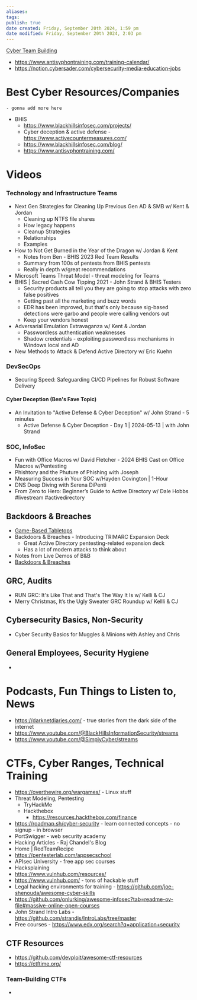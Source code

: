 ```yaml
---
aliases: 
tags: 
publish: true
date created: Friday, September 20th 2024, 1:59 pm
date modified: Friday, September 20th 2024, 2:03 pm
---
```



[Cyber Team Building](../Cyber%20Team%20Building/Cyber%20Team%20Building.md)

- https://www.antisyphontraining.com/training-calendar/ 
- https://notion.cybersader.com/cybersecurity-media-education-jobs 

# Best Cyber Resources/Companies

    - gonna add more here

- BHIS
    - https://www.blackhillsinfosec.com/projects/
    - Cyber deception & active defense - https://www.activecountermeasures.com/
    - https://www.blackhillsinfosec.com/blog/
    - https://www.antisyphontraining.com/

# Videos

### Technology and Infrastructure Teams

- Next Gen Strategies for Cleaning Up Previous Gen AD & SMB w/ Kent & Jordan
    - Cleaning up NTFS file shares
    - How legacy happens
    - Cleanup Strategies
    - Relationships
    - Examples
- How to Not Get Burned in the Year of the Dragon w/ Jordan & Kent
    - Notes from Ben - BHIS 2023 Red Team Results
    - Summary from 100s of pentests from BHIS pentests
    - Really in depth w/great recommendations
- Microsoft Teams Threat Model - threat modeling for Teams
- BHIS | Sacred Cash Cow Tipping 2021 - John Strand & BHIS Testers
    - Security products all tell you they are going to stop attacks with zero false positives
    - Getting past all the marketing and buzz words
    - EDR has been improved, but that's only because sig-based detections were garbo and people were calling vendors out
    - Keep your vendors honest
- Adversarial Emulation Extravaganza w/ Kent & Jordan
    - Passwordless authentication weaknesses
    - Shadow credentials - exploiting passwordless mechanisms in Windows local and AD
- New Methods to Attack & Defend Active Directory w/ Eric Kuehn

### DevSecOps

- Securing Speed: Safeguarding CI/CD Pipelines for Robust Software Delivery

#### Cyber Deception (Ben's Fave Topic)

- An Invitation to "Active Defense & Cyber Deception" w/ John Strand - 5 minutes
    - Active Defense & Cyber Deception - Day 1 | 2024-05-13 | with John Strand
    

### SOC, InfoSec

- Fun with Office Macros w/ David Fletcher - 2024 BHIS Cast on Office Macros w/Pentesting
- Phishtory and the Phuture of Phishing with Joseph
- Measuring Success in Your SOC w/Hayden Covington | 1-Hour
- DNS Deep Diving with Serena DiPenti
- From Zero to Hero: Beginner’s Guide to Active Directory w/ Dale Hobbs #livestream #activedirectory

## Backdoors & Breaches

- [Game-Based Tabletops](../Game-Based%20Tabletops/Game-Based%20Tabletops.md)
- Backdoors & Breaches - Introducing TRIMARC Expansion Deck
    - Great Active Directory pentesting-related expansion deck
    - Has a lot of modern attacks to think about
- Notes from Live Demos of B&B
- [Backdoors & Breaches](../Game-Based%20Tabletops/Backdoors%20&%20Breaches/Backdoors%20&%20Breaches.md)

## GRC, Audits

- RUN GRC: It's Like That and That's The Way It Is w/ Kelli & CJ
- Merry Christmas, It’s the Ugly Sweater GRC Roundup w/ Kellli & CJ

## Cybersecurity Basics, Non-Security

- Cyber Security Basics for Muggles & Minions with Ashley and Chris

## General Employees, Security Hygiene

- 

# Podcasts, Fun Things to Listen to, News

- https://darknetdiaries.com/ - true stories from the dark side of the internet
- https://www.youtube.com/@BlackHillsInformationSecurity/streams 
- https://www.youtube.com/@SimplyCyber/streams 

# CTFs, Cyber Ranges, Technical Training

- https://overthewire.org/wargames/ - Linux stuff
- Threat Modeling, Pentesting
    - TryHackMe
    - Hackthebox
        - https://resources.hackthebox.com/finance
- https://roadmap.sh/cyber-security - learn connected concepts - no signup - in browser
- PortSwigger - web security academy
- Hacking Articles - Raj Chandel's Blog
- Home | RedTeamRecipe
- https://pentesterlab.com/appsecschool
- APIsec University - free app sec courses
- Hacksplaining
- https://www.vulnhub.com/resources/
- https://www.vulnhub.com/ - tons of hackable stuff
- Legal hacking environments for training - https://github.com/joe-shenouda/awesome-cyber-skills
- https://github.com/onlurking/awesome-infosec?tab=readme-ov-file#massive-online-open-courses
- John Strand Intro Labs - https://github.com/strandjs/IntroLabs/tree/master
- Free courses - https://www.edx.org/search?q=application+security

## CTF Resources

- https://github.com/devploit/awesome-ctf-resources
- https://ctftime.org/

### Team-Building CTFs

- 
